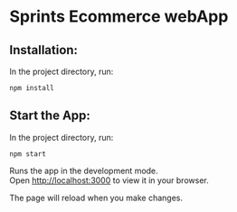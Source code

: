 # Sprints Ecommerce webApp

## Installation:

In the project directory, run:

`npm install`


## Start the App:

In the project directory, run:

`npm start`

Runs the app in the development mode.\
Open [http://localhost:3000](http://localhost:3000) to view it in your browser.

The page will reload when you make changes.
